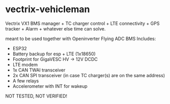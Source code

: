 
# vectrix-vehicleman
Vectrix VX1 BMS manager + TC charger control + LTE connectivity + GPS tracker + Alarm + whatever else time can solve.

meant to be used together with Openinverter Flying ADC BMS
Includes:

 - ESP32
  - Battery backup for esp + LTE (1x18650)
   - Footprint for GigaVESC HV -> 12V DCDC
   - LTE modem
   - 1x CAN TWAI transceiver
   - 2x CAN SPI transceiver (in case TC charger(s) are on the same address)
   - A few relays
   - Accelerometer with INT for wakeup

NOT TESTED, NOT VERIFIED!
